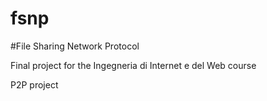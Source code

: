 # fsnp

#File Sharing Network Protocol

Final project for the Ingegneria di Internet e del Web course

P2P project
